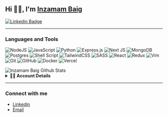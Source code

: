 ## Hi 🙋‍♂️, I'm [Inzamam Baig](https://github.com/inzamambaig/)

[![Linkedin Badge](https://img.shields.io/badge/LinkedIn-0077B5?style=for-the-badge&logo=linkedin&logoColor=white)](https://linkedin.com/in/inzamam-baig/)


---
### Languages and Tools
![NodeJS](https://img.shields.io/badge/node.js-6DA55F?style=for-the-badge&logo=node.js&logoColor=white)
![JavaScript](https://img.shields.io/badge/javascript-%23323330.svg?style=for-the-badge&logo=javascript&logoColor=%23F7DF1E)
![Python](https://img.shields.io/badge/python-3670A0?style=for-the-badge&logo=python&logoColor=ffdd54)
![Express.js](https://img.shields.io/badge/express.js-%23404d59.svg?style=for-the-badge&logo=express&logoColor=%2361DAFB)
![Next JS](https://img.shields.io/badge/Next-black?style=for-the-badge&logo=next.js&logoColor=white)
![MongoDB](https://img.shields.io/badge/MongoDB-%234ea94b.svg?style=for-the-badge&logo=mongodb&logoColor=white)
![Postgres](https://img.shields.io/badge/postgres-%23316192.svg?style=for-the-badge&logo=postgresql&logoColor=white)
![Shell Script](https://img.shields.io/badge/shell_script-%23121011.svg?style=for-the-badge&logo=gnu-bash&logoColor=white)
![TailwindCSS](https://img.shields.io/badge/tailwindcss-%2338B2AC.svg?style=for-the-badge&logo=tailwind-css&logoColor=white)
![SASS](https://img.shields.io/badge/SASS-hotpink.svg?style=for-the-badge&logo=SASS&logoColor=white)
![React](https://img.shields.io/badge/react-%2320232a.svg?style=for-the-badge&logo=react&logoColor=%2361DAFB)
![Redux](https://img.shields.io/badge/redux-%23593d88.svg?style=for-the-badge&logo=redux&logoColor=white)
![Vim](https://img.shields.io/badge/VIM-%2311AB00.svg?style=for-the-badge&logo=vim&logoColor=white)
![Git](https://img.shields.io/badge/git-%23F05033.svg?style=for-the-badge&logo=git&logoColor=white)
![GitHub](https://img.shields.io/badge/github-%23121011.svg?style=for-the-badge&logo=github&logoColor=white)
![Docker](https://img.shields.io/badge/docker-%230db7ed.svg?style=for-the-badge&logo=docker&logoColor=white)
![Vercel](https://img.shields.io/badge/vercel-%23000000.svg?style=for-the-badge&logo=vercel&logoColor=white)


<img align="center" src="https://github-readme-stats.vercel.app/api/top-langs/?username=inzamambaig&layout=compact&hide_border=true&theme=tokyonight" alt="Inzamam Baig Github Stats">


<details>
  <summary><b>👨‍💻 Account Details</b></summary>
<p align="center">
  <a href="https://github.com/inzamambaig">
    <img src="http://github-profile-summary-cards.vercel.app/api/cards/profile-details?username=inzamambaig&theme=transparent" />
  </a>
  <a href="https://github.com/inzamambaig">
    <img src="https://github-readme-streak-stats.herokuapp.com/?user=inzamambaig&hide_border=true&card_width=338&theme=transparent" />
  </a>
  <a href="https://github.com/inzamambaig">
    <img src="http://github-profile-summary-cards.vercel.app/api/cards/stats?username=inzamambaig&theme=transparent" />
  </a>
</p>
</details>



---
### Connect with me
- [Linkedin](https://linkedin.com/in/inzamam-baig)
- [Email](mailto:inzamambaig@outlook.com)
</div>
